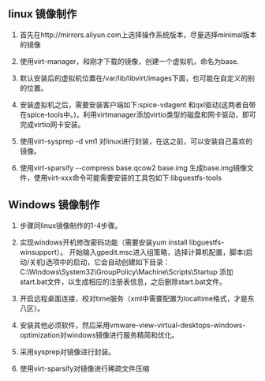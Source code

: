 ## linux 镜像制作
1. 首先在http://mirrors.aliyun.com上选择操作系统版本，尽量选择minimal版本的镜像

2. 使用virt-manager，和刚才下载的镜像，创建一个虚拟机，命名为base.

3. 默认安装后的虚拟机位置在/var/lib/libvirt/images下面，也可能在自定义的别的位置。

4. 安装虚拟机之后，需要安装客户端如下:spice-vdagent 和qxl驱动(这两者自带在spice-tools中。)，利用virtmanager添加virtio类型的磁盘和网卡驱动，即可完成virtio网卡安装。

5. 使用virt-sysprep -d vm1 对linux进行封装，在这之前，可以安装自己喜欢的镜像。

6. 使用virt-sparsify --compress base.qcow2  base.img 生成base.img镜像文件，使用virt-xxx命令可能需要安装的工具包如下:libguestfs-tools

## Windows 镜像制作
1. 步骤同linux镜像制作的1-4步骤。

2. 实现windows开机修改密码功能（需要安装yum install libguestfs-winsupport）。
开始输入gpedit.msc进入组策略，选择计算机配置，脚本(启动/关机)选项中的启动，它会自动创建如下目录：
   C:\Windows\System32\GroupPolicy\Machine\Scripts\Startup
  添加start.bat文件，以生成相应的注册表信息，之后删除start.bat文件。
  
3. 开启远程桌面连接，校对time服务（xml中需要配置为localtime格式，才是东八区）。

6. 安装其他必须软件，然后采用vmware-view-virtual-desktops-windows-optimization对windows镜像进行服务精简和优化。

7. 采用sysprep对镜像进行封装。

8. 使用virt-sparsify对镜像进行稀疏文件压缩

